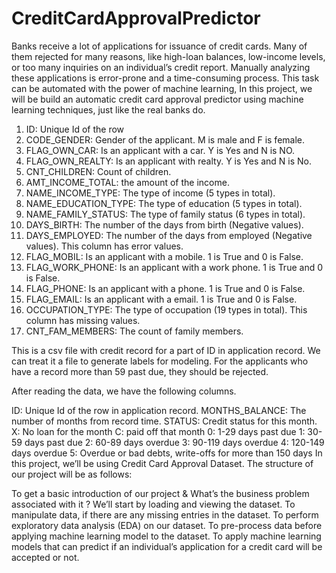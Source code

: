 # CreditCardApprovalPredictor
Banks receive a lot of applications for issuance of credit cards. Many of them rejected for many reasons, like high-loan balances, low-income levels, or too many inquiries on an individual’s credit report. Manually analyzing these applications is error-prone and a time-consuming process. This task can be automated with the power of machine learning, In this project, we will be build an automatic credit card approval predictor using machine learning techniques, just like the real banks do.

1. ID: Unique Id of the row
2. CODE_GENDER: Gender of the applicant. M is male and F is female.
3. FLAG_OWN_CAR: Is an applicant with a car. Y is Yes and N is NO.
4. FLAG_OWN_REALTY: Is an applicant with realty. Y is Yes and N is No.
5. CNT_CHILDREN: Count of children.
6. AMT_INCOME_TOTAL: the amount of the income.
7. NAME_INCOME_TYPE: The type of income (5 types in total).
8. NAME_EDUCATION_TYPE: The type of education (5 types in total).
9. NAME_FAMILY_STATUS: The type of family status (6 types in total).
10. DAYS_BIRTH: The number of the days from birth (Negative values).
11. DAYS_EMPLOYED: The number of the days from employed (Negative values). This column has error values.
12. FLAG_MOBIL: Is an applicant with a mobile. 1 is True and 0 is False.
13. FLAG_WORK_PHONE: Is an applicant with a work phone. 1 is True and 0 is False.
14. FLAG_PHONE: Is an applicant with a phone. 1 is True and 0 is False.
15. FLAG_EMAIL: Is an applicant with a email. 1 is True and 0 is False.
16. OCCUPATION_TYPE: The type of occupation (19 types in total). This column has missing values.
17. CNT_FAM_MEMBERS: The count of family members.


This is a csv file with credit record for a part of ID in application record. We can treat it a file to generate labels for modeling. For the applicants who have a record more than 59 past due, they should be rejected.

After reading the data, we have the following columns.

ID: Unique Id of the row in application record.
MONTHS_BALANCE: The number of months from record time.
STATUS: Credit status for this month.
X: No loan for the month
C: paid off that month
0: 1-29 days past due
1: 30-59 days past due
2: 60-89 days overdue
3: 90-119 days overdue
4: 120-149 days overdue
5: Overdue or bad debts, write-offs for more than 150 days
In this project, we’ll be using Credit Card Approval Dataset. The structure of our project will be as follows:

To get a basic introduction of our project & What’s the business problem associated with it ?
We’ll start by loading and viewing the dataset.
To manipulate data, if there are any missing entries in the dataset.
To perform exploratory data analysis (EDA) on our dataset.
To pre-process data before applying machine learning model to the dataset.
To apply machine learning models that can predict if an individual’s application for a credit card will be accepted or not.
